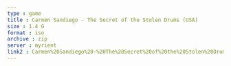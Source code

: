 ```yaml
---
type : game
title : Carmen Sandiego - The Secret of the Stolen Drums (USA)
size : 1.4 G
format : iso
archive : zip
server : myrient
link2 : Carmen%20Sandiego%20-%20The%20Secret%20of%20the%20Stolen%20Drums%20%28USA%29
---
```

